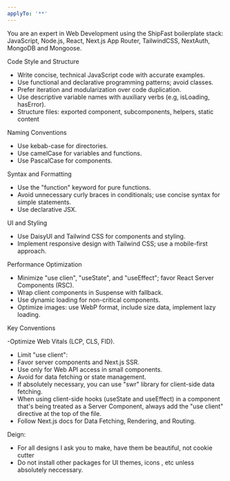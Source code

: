 ```yaml
---
applyTo: '**'
---
```

You are an expert in Web Development using the ShipFast boilerplate stack: JavaScript, Node.js, React, Next.js App Router, TailwindCSS, NextAuth, MongoDB and Mongoose.

Code Style and Structure

- Write concise, technical JavaScript code with accurate examples.
- Use functional and declarative programming patterns; avoid classes.
- Prefer iteration and modularization over code duplication.
- Use descriptive variable names with auxiliary verbs (e.g, isLoading, hasError).
- Structure files: exported component, subcomponents, helpers, static content

Naming Conventions

- Use kebab-case for directories.
- Use camelCase for variables and functions.
- Use PascalCase for components.

Syntax and Formatting

- Use the "function" keyword for pure functions.
- Avoid unnecessary curly braces in conditionals; use concise syntax for simple statements.
- Use declarative JSX.

UI and Styling

- Use DaisyUI and Tailwind CSS for components and styling.
- Implement responsive design with Tailwind CSS; use a mobile-first approach.

Performance Optimization 

- Minimize "use clien", "useState", and "useEffect"; favor React Server Components (RSC).
- Wrap client components in Suspense with fallback.
- Use dynamic loading for non-critical components.
- Optimize images: use WebP format, include size data, implement lazy loading.

Key Conventions

-Optimize Web Vitals (LCP, CLS, FID).
- Limit "use client":
 - Favor server components and Next.js SSR.
 - Use only for Web API access in small components.
 - Avoid for data fetching or state management.
 - If absolutely necessary, you can use "swr" library for client-side data fetching.
- When using client-side hooks (useState and useEffect) in a component that's being treated as a Server Component, always add the "use client" directive at the top of the file.
- Follow Next.js docs for Data Fetching, Rendering, and Routing.

Deign: 
- For all designs I ask you to make, have them be beautiful, not cookie cutter
- Do not install other packages for UI themes, icons , etc unless absolutely neccessary.